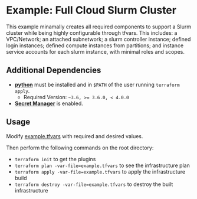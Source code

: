 # Example: Full Cloud Slurm Cluster

This example minamally creates all required components to support a Slurm cluster
while being highly configurable through tfvars. This includes: a VPC/Network;
an attached subnetwork; a slurm controller instance; defined login instances;
defined compute instances from partitions; and instance service accounts for each
slurm instance, with minimal roles and scopes.

## Additional Dependencies

- [**python**](https://www.python.org/) must be installed and in `$PATH` of the
  user running `terraform apply`.
  - Required Version: `~3.6, >= 3.6.0, < 4.0.0`
- [**Secret Manager**](https://console.cloud.google.com/security/secret-manager)
  is enabled.

## Usage

Modify [example.tfvars](./example.tfvars) with required and desired values.

Then perform the following commands on the root directory:

- `terraform init` to get the plugins
- `terraform plan -var-file=example.tfvars` to see the infrastructure plan
- `terraform apply -var-file=example.tfvars` to apply the infrastructure build
- `terraform destroy -var-file=example.tfvars` to destroy the built infrastructure
